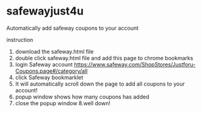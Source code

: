 # safewayjust4u
Automatically add safeway coupons to your account

instruction
1. download the safeway.html file
2. double click safeway.html file and add this page to chrome bookmarks
3. login Safeway account https://www.safeway.com/ShopStores/Justforu-Coupons.page#/category/all
4. click Safeway bookmarklet 
5. It will automatically scroll down the page to add all coupons to your account!
6. popup window shows how many coupons has added 
7. close the popup window 
8.well down!

